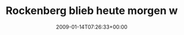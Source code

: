 ---
retweeted: false
source: <a href="http://twitter.com" rel="nofollow">Twitter Web Client</a>
entities:
  hashtags:
  - text: jump
    indices:
    - '115'
    - '120'
  - text: wegschalten
    indices:
    - '121'
    - '133'
  symbols: []
  user_mentions: []
  urls: []
display_text_range:
- '0'
- '133'
favorite_count: '0'
id_str: '1117776036'
truncated: false
retweet_count: '0'
id: '1117776036'
created_at: Wed Jan 14 07:26:33 +0000 2009
favorited: false
full_text: 'Rockenberg blieb heute morgen wieder mal nichts übrig, als mit der Leere
  zwischen seinen Ohren hausieren zu gehen. #jump #wegschalten'
lang: de
tags:
- jump
- wegschalten
- pesos:twitter
date: '2009-01-14T07:26:33+00:00'
src: https://twitter.com/bascht/status/1117776036
original_url: https://twitter.com/bascht/status/1117776036
type: twitter_tweet
text: 'Rockenberg blieb heute morgen wieder mal nichts übrig, als mit der Leere zwischen
  seinen Ohren hausieren zu gehen. #jump #wegschalten'
title: Rockenberg blieb heute morgen w

---